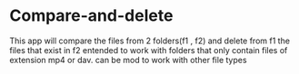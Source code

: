 # Compare-and-delete
This app will compare the files from 2 folders(f1 , f2) and delete from f1 the files that exist in f2
entended to work with folders that only contain files of extension mp4 or dav.
can be mod to work with other file types
